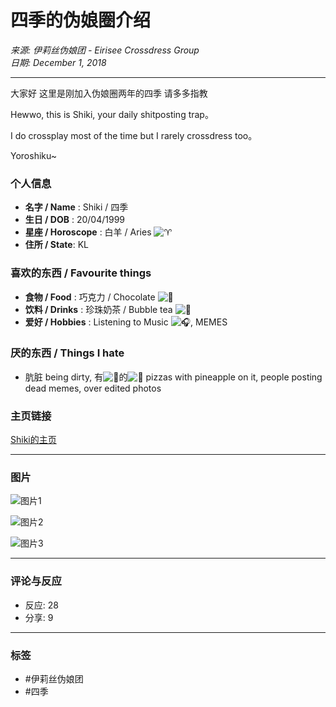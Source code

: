 # 四季的伪娘圈介绍

*来源: 伊莉丝伪娘团 - Eirisee Crossdress Group*  
*日期: December 1, 2018*

---

大家好 这里是刚加入伪娘圈两年的四季 请多多指教  

Hewwo, this is Shiki, your daily shitposting trap。

I do crossplay most of the time but I rarely crossdress too。

Yoroshiku~

### 个人信息

- **名字 / Name** : Shiki / 四季
- **生日 / DOB** : 20/04/1999
- **星座 / Horoscope** : 白羊 / Aries ![♈️](https://static.xx.fbcdn.net/images/emoji.php/v9/tf1/1/16/2648.png)
- **住所 / State**: KL

### 喜欢的东西 / Favourite things
- **食物 / Food** : 巧克力 / Chocolate ![🍫](https://static.xx.fbcdn.net/images/emoji.php/v9/tf7/1/16/1f36b.png)
- **饮料 / Drinks** : 珍珠奶茶 / Bubble tea ![🥤](https://static.xx.fbcdn.net/images/emoji.php/v9/t4f/1/16/1f964.png)
- **爱好 / Hobbies** : Listening to Music ![🎧](https://static.xx.fbcdn.net/images/emoji.php/v9/t1/1/16/1f3a7.png), MEMES

### 厌的东西 / Things I hate
- 肮脏 being dirty, 有![🍍](https://static.xx.fbcdn.net/images/emoji.php/v9/tbb/1/16/1f34d.png)的![🍕](https://static.xx.fbcdn.net/images/emoji.php/v9/tab/1/16/1f355.png) pizzas with pineapple on it, people posting dead memes, over edited photos

### 主页链接
[Shiki的主页](https://www.facebook.com/Shiki.Yomi420)

---

### 图片
![图片1](https://scontent-sjc3-1.xx.fbcdn.net/v/t1.6435-9/47381858_366079537461143_2486623886418903040_n.jpg?stp=dst-jpg_s600x600_tt6&_nc_cat=105&ccb=1-7&_nc_sid=127cfc&_nc_ohc=agt0rhFYD3cQ7kNvgE3iQPa&_nc_oc=AdgOQdkrF3ne4TnKdg0sG3AF9IZZ9tCcwELQWhTZT8fAMVnWKjoa3AMuaFd0KJKlhu8&_nc_zt=23&_nc_ht=scontent-sjc3-1.xx&_nc_gid=Aqp4nQ3LOMQ2kj8xLXGwzDj&oh=00_AYAONm_nMUONn3P4k81uMXHyiYdC_pv0jjrQr0yur5e_sQ&oe=67E8EA01)

![图片2](https://scontent-sjc3-1.xx.fbcdn.net/v/t1.6435-9/47224396_366079644127799_1216863865313165312_n.jpg?stp=dst-jpg_p526x395_tt6&_nc_cat=107&ccb=1-7&_nc_sid=127cfc&_nc_ohc=yyf96fz3PP4Q7kNvgEnSVRV&_nc_oc=AdgMeHB0Yt21aCj7yzmujMmkc5EMp82VQR--oF3S2-gO_kBnZZ0a9209ohc8WWzkXGw&_nc_zt=23&_nc_ht=scontent-sjc3-1.xx&_nc_gid=Aqp4nQ3LOMQ2kj8xLXGwzDj&oh=00_AYB3Hz5Um4bskPSMULHaxYpGoVcCCvOyIY49TbrB1ubWgw&oe=67E90715)

![图片3](https://scontent-sjc3-1.xx.fbcdn.net/v/t1.6435-9/47389748_366080050794425_4348434626608365568_n.jpg?stp=dst-jpg_s600x600_tt6&_nc_cat=111&ccb=1-7&_nc_sid=127cfc&_nc_ohc=WEc6JMHbUucQ7kNvgGjr9h0&_nc_oc=AdhHHJtJ5NlawnDL2hE4A8bseZKKwk3dckxop08A0GFp0u-8V3wy5QLt7tRLfM28dAA&_nc_zt=23&_nc_ht=scontent-sjc3-1.xx&_nc_gid=Aqp4nQ3LOMQ2kj8xLXGwzDj&oh=00_AYDlywEP3czBuiIZvNCfggqjC7asS7c8B1OKh2IktawoDw&oe=67E8F364)

---

### 评论与反应
- 反应: 28
- 分享: 9

---

### 标签
- #伊莉丝伪娘团
- #四季